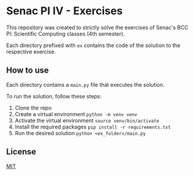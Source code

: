 # Senac PI IV - Exercises

This repository was created to strictly solve the exercises of Senac's BCC PI: Scientific Computing classes (4th semester).

Each directory prefixed with `ex` contains the code of the solution to the respective exercise.

## How to use

Each directory contains a `main.py` file that executes the solution.

To run the solution, follow these steps:

1. Clone the repo
2. Create a virtual environment `python -m venv venv`
3. Activate the virtual environment `source venv/bin/activate`
4. Install the required packages `pip install -r requirements.txt`
5. Run the desired solution `python <ex_folder>/main.py`

## License

[MIT](https://github.com/gabe-frasz/tt.pi-iv/blob/main/LICENSE)

